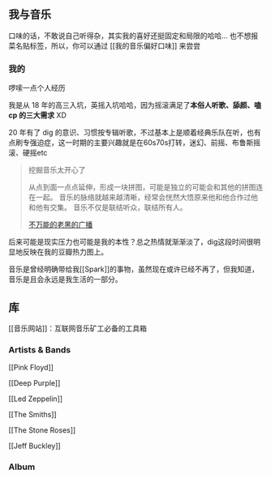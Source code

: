 ## 我与音乐

口味的话，不敢说自己听得杂，其实我的喜好还挺固定和局限的哈哈... 也不想报菜名贴标签，所以，你可以通过 [[我的音乐偏好口味]] 来尝尝

### 我的
啰嗦一点个人经历

我是从 18 年的高三入坑，英摇入坑哈哈，因为摇滚满足了**本俗人听歌、舔颜、嗑 cp 的三大需求** XD

20 年有了 dig 的意识、习惯按专辑听歌，不过基本上是顺着经典乐队在听，也有点刷专强迫症，这一时期的主要兴趣就是在60s70s打转，迷幻、前摇、布鲁斯摇滚、硬摇etc

> 挖掘音乐太开心了 
> 
> 从点到面一点点延伸，形成一块拼图，可能是独立的可能会和其他的拼图连在一起。 音乐的脉络就越来越清晰，经常会恍然大悟原来他和他合作过他和他有交集。 音乐不仅是联结听众，联结所有人。
> 
> [不万能的老黑的广播](https://www.douban.com/people/190792378/status/3852594346/?_i=5609262263564d8&dt_dapp=1)


后来可能是现实压力也可能是我的本性？总之热情就渐渐淡了，dig这段时间很明显地反映在我的豆瓣热力图上。

音乐是曾经明确带给我[[Spark]]的事物，虽然现在或许已经不再了，但我知道，音乐是且会永远是我生活的一部分。


## 库
[[音乐网站]]：互联网音乐矿工必备的工具箱

### Artists & Bands
[[Pink Floyd]]

[[Deep Purple]]

[[Led Zeppelin]]

[[The Smiths]]

[[The Stone Roses]]

[[Jeff Buckley]]


### Album


